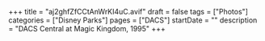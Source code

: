 +++
title = "aj2ghfZfCCtAnWrKI4uC.avif"
draft = false
tags = ["Photos"]
categories = ["Disney Parks"]
pages = ["DACS"]
startDate = ""
description = "DACS Central at Magic Kingdom, 1995"
+++
